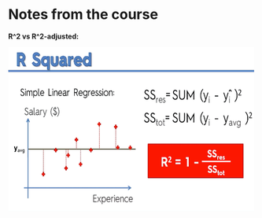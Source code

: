 # Notes from the course

**R^2 vs R^2-adjusted:**

<img src = 'https://raw.githubusercontent.com/gpsyrou/Machine_Learning_AZ/master/Notes/Evaluating%20Regression%20Models/R_squared.PNG' lt="Trulli" width="500" height="333"> 

